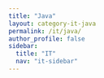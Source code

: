 ```yaml
---
title: "Java"
layout: category-it-java
permalink: /it/java/
author_profile: false
sidebar:
  title: "IT"
  nav: "it-sidebar"
---
```

